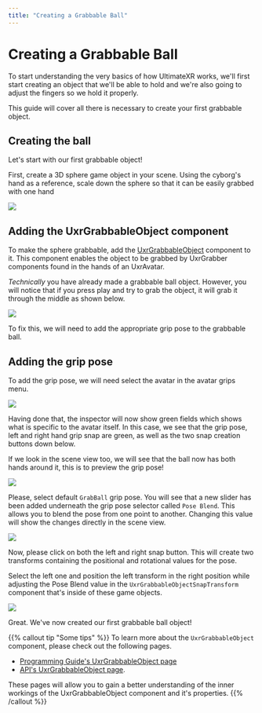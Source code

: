 ```yaml
---
title: "Creating a Grabbable Ball"
---
```


# Creating a Grabbable Ball

To start understanding the very basics of how UltimateXR works, we'll first start creating an object that we'll be able to hold and we're also going to adjust the fingers so we hold it properly.

This guide will cover all there is necessary to create your first grabbable object.

## Creating the ball

Let's start with our first grabbable object!

First, create a 3D sphere game object in your scene.
Using the cyborg's hand as a reference, scale down the sphere so that it can be easily grabbed with one hand

![](/docs/tutorials/media/grabbable-ball/01Sphere.png)

## Adding the UxrGrabbableObject component

To make the sphere grabbable, add the [UxrGrabbableObject](/api/T_UltimateXR_Manipulation_UxrGrabbableObject#uxrgrabbableobject-class) component to it. This component enables the object to be grabbed by UxrGrabber components found in the hands of an UxrAvatar.

_Technically_ you have already made a grabbable ball object. However, you will notice that if you press play and try to grab the object, it will grab it through the middle as shown below.

![](/docs/tutorials/media/grabbable-ball/02HandThroughBall.png)

To fix this, we will need to add the appropriate grip pose to the grabbable ball.

## Adding the grip pose

To add the grip pose, we will need select the avatar in the avatar grips menu.

![](/docs/tutorials/media/grabbable-ball/03SelectedAvatar.png)

Having done that, the inspector will now show green fields which shows what is specific to the avatar itself.
In this case, we see that the grip pose, left and right hand grip snap are green, as well as the two snap creation buttons down below.

If we look in the scene view too, we will see that the ball now has both hands around it, this is to preview the grip pose!

![](/docs/tutorials/media/grabbable-ball/04GripPosePreview.png)

Please, select default `GrabBall` grip pose. You will see that a new slider has been added underneath the grip pose selector called `Pose Blend`.
This allows you to blend the pose from one point to another. Changing this value will show the changes directly in the scene view.

![](/docs/tutorials/media/grabbable-ball/05PoseBlendSlider.gif)

Now, please click on both the left and right snap button. This will create two transforms containing the positional and rotational values for the pose.

Select the left one and position the left transform in the right position while adjusting the Pose Blend value in the `UxrGrabbableObjectSnapTransform` component that's inside of these game objects.

![](/docs/tutorials/media/grabbable-ball/06GripPoseBlend.png)

Great. We've now created our first grabbable ball object!

{{% callout tip "Some tips" %}}
To learn more about the `UxrGrabbableObject` component, please check out the following pages.

- [Programming Guide's UxrGrabbableObject page](/docs/programming-guide/manipulation-uxrgrabbableobject/)
- [API's UxrGrabbableObject page](/api/T_UltimateXR_Manipulation_UxrGrabbableObject#uxrgrabbableobject-class).

These pages will allow you to gain a better understanding of the inner workings of the UxrGrabbableObject component and it's properties.
{{% /callout %}}
